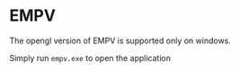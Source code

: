 # EMPV

The opengl version of EMPV is supported only on windows.

Simply run `empv.exe` to open the application